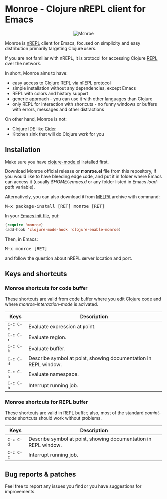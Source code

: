 # Monroe - Clojure nREPL client for Emacs

<p align="center">
<img src="https://raw.github.com/sanel/monroe/master/images/shot.png"
     alt="Monroe" title="Monroe screenshot">
</p>

Monroe is [nREPL](https://github.com/clojure/tools.nrepl) client for
Emacs, focused on simplicity and easy distribution primarily targeting
Clojure users.

If you are not familiar with nREPL, it is protocol for accessing
Clojure [REPL](http://en.wikipedia.org/wiki/Read-eval-print_loop) over
the network.

In short, Monroe aims to have:

* easy access to Clojure REPL via nREPL protocol
* simple installation without any dependencies, except Emacs
* REPL with colors and history support
* generic approach - you can use it with other languages than Clojure
* only REPL for interaction with shortcuts - no funny windows or buffers with errors,
  messages and other distractions

On other hand, Monroe is not:

* Clojure IDE like [Cider](https://github.com/clojure-emacs/cider)
* Kitchen sink that will do Clojure work for you

## Installation

Make sure you have
[clojure-mode.el](https://github.com/clojure-emacs/clojure-mode/blob/master/clojure-mode.el)
installed first.

Download Monroe official release or **monroe.el** file from this
repository, if you would like to have bleeding edge code, and put it
in folder where Emacs can access it (usually *$HOME/.emacs.d* or any
folder listed in Emacs *load-path* variable).

Alternatively, you can also download it from
[MELPA](http://melpa.org/) archive with command:

<kbd>M-x package-install [RET] monroe [RET]</kbd>

In your
[Emacs init file](https://www.gnu.org/software/emacs/manual/html_node/emacs/Init-File.html),
put:

```el
(require 'monroe)
(add-hook 'clojure-mode-hook 'clojure-enable-monroe)
```

Then, in Emacs:

<kbd>M-x monroe [RET]</kbd>

and follow the question about nREPL server location and port.

## Keys and shortcuts

### Monroe shortcuts for code buffer

These shortcuts are valid from code buffer where you edit Clojure
code and where *monroe-interaction-mode* is activated.

Keys                | Description
--------------------|----------------------------
<kbd>C-c C-c</kbd>  | Evaluate expression at point.
<kbd>C-c C-r</kbd>  | Evaluate region.
<kbd>C-c C-k</kbd>  | Evaluate buffer.
<kbd>C-c C-d</kbd>  | Describe symbol at point, showing documentation in REPL window.
<kbd>C-c C-n</kbd>  | Evaluate namespace.
<kbd>C-c C-b</kbd>  | Interrupt running job.

### Monroe shortcuts for REPL buffer

These shortcuts are valid in REPL buffer; also, most of the standard
*comint-mode* shortcuts should work without problems.

Keys                | Description
--------------------|----------------------------
<kbd>C-c C-d</kbd>  | Describe symbol at point, showing documentation in REPL window.
<kbd>C-c C-c</kbd>  | Interrupt running job.

## Bug reports & patches

Feel free to report any issues you find or you have suggestions for improvements.
